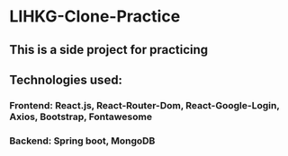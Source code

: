 # LIHKG-Clone-Practice

## This is a side project for practicing

## Technologies used: 
### Frontend: React.js, React-Router-Dom, React-Google-Login, Axios, Bootstrap, Fontawesome
### Backend: Spring boot, MongoDB

